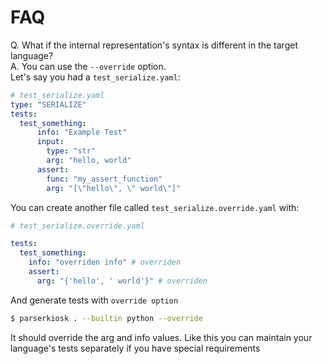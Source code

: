 # FAQ

Q. What if the internal representation's syntax is different in the target language?  
A. You can use the ``--override`` option.  
Let's say you had a ``test_serialize.yaml``:
``` yaml
# test_serialize.yaml
type: "SERIALIZE"
tests:
  test_something:
      info: "Example Test"
      input:
        type: "str"
        arg: "hello, world"
      assert:
        func: "my_assert_function"
        arg: "[\"hello\", \" world\"]"
```
You can create another file called ``test_serialize.override.yaml`` with:
``` yaml
# test_serialize.override.yaml

tests:
  test_something:
    info: "overriden info" # overriden
    assert:
      arg: "{'hello', ' world'}" # overriden
```
And generate tests with ```override option```
``` bash
$ parserkiosk . --builtin python --override 
```
It should override the arg and info values. Like this you can maintain your language's tests separately if you have special requirements
